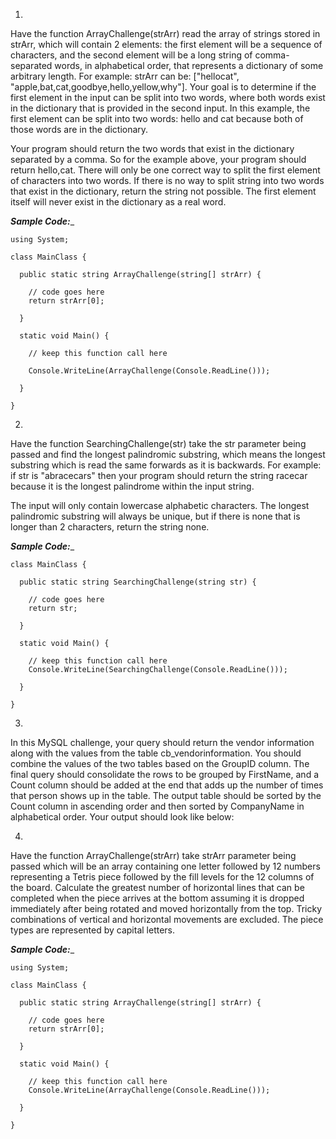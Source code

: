 1. 
Have the function ArrayChallenge(strArr) read the array of strings stored in strArr, which will contain 2 elements: the first element will be a sequence of characters, and the second element will be a long string of comma-separated words, in alphabetical order, that represents a dictionary of some arbitrary length. For example: strArr can be: ["hellocat", "apple,bat,cat,goodbye,hello,yellow,why"]. Your goal is to determine if the first element in the input can be split into two words, where both words exist in the dictionary that is provided in the second input. In this example, the first element can be split into two words: hello and cat because both of those words are in the dictionary.

Your program should return the two words that exist in the dictionary separated by a comma. So for the example above, your program should return hello,cat. There will only be one correct way to split the first element of characters into two words. If there is no way to split string into two words that exist in the dictionary, return the string not possible. The first element itself will never exist in the dictionary as a real word.


_**Sample Code:**__
```
using System;

class MainClass {

  public static string ArrayChallenge(string[] strArr) {

    // code goes here  
    return strArr[0];

  }

  static void Main() {  

    // keep this function call here
    
    Console.WriteLine(ArrayChallenge(Console.ReadLine()));
    
  } 

}
```

2.
Have the function SearchingChallenge(str) take the str parameter being passed and find the longest palindromic substring, which means the longest substring which is read the same forwards as it is backwards. For example: if str is "abracecars" then your program should return the string racecar because it is the longest palindrome within the input string.

The input will only contain lowercase alphabetic characters. The longest palindromic substring will always be unique, but if there is none that is longer than 2 characters, return the string none.


_**Sample Code:**__
```
class MainClass {

  public static string SearchingChallenge(string str) {

    // code goes here  
    return str;

  }

  static void Main() {  

    // keep this function call here
    Console.WriteLine(SearchingChallenge(Console.ReadLine()));
    
  } 

}
```


3.
In this MySQL challenge, your query should return the vendor information along with the values from the table cb_vendorinformation. You should combine the values of the two tables based on the GroupID column. The final query should consolidate the rows to be grouped by FirstName, and a Count column should be added at the end that adds up the number of times that person shows up in the table. The output table should be sorted by the Count column in ascending order and then sorted by CompanyName in alphabetical order. Your output should look like below: 




4.
Have the function ArrayChallenge(strArr) take strArr parameter being passed which will be an array containing one letter followed by 12 numbers representing a Tetris piece followed by the fill levels for the 12 columns of the board. Calculate the greatest number of horizontal lines that can be completed when the piece arrives at the bottom assuming it is dropped immediately after being rotated and moved horizontally from the top. Tricky combinations of vertical and horizontal movements are excluded. The piece types are represented by capital letters. 


_**Sample Code:**__
```
using System;

class MainClass {

  public static string ArrayChallenge(string[] strArr) {

    // code goes here  
    return strArr[0];

  }

  static void Main() {  

    // keep this function call here
    Console.WriteLine(ArrayChallenge(Console.ReadLine()));
    
  } 

}
```
